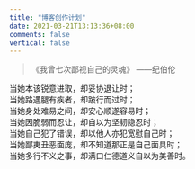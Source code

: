 ```yaml
---
title: "博客创作计划"
date: 2021-03-21T13:13:36+08:00
comments: false
vertical: false
---  
```



> 《我曾七次鄙视自己的灵魂》 ——纪伯伦

当她本该锐意进取，却妥协退让时；  
当她路遇腿有疾者，却跛行而过时；  
当她身处难易之间，却安心顺遂容易时；  
当她因脆弱而忍让，却自以为坚韧隐忍时；  
当她自己犯了错误，却以他人亦犯宽慰自己时；  
当她鄙夷丑恶面庞，却不知道那正是自己面具时；  
当她多行不义之事，却满口仁德道义自以为美善时。

